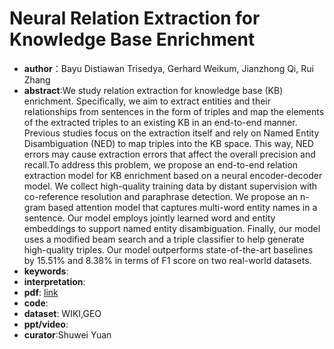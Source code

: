 # Neural Relation Extraction for Knowledge Base Enrichment

* **author**：Bayu Distiawan Trisedya, Gerhard Weikum, Jianzhong Qi, Rui Zhang
* **abstract**:We study relation extraction for knowledge base (KB) enrichment. Specifically, we aim to extract entities and their relationships from sentences in the form of triples and map the elements of the extracted triples to an existing KB in an end-to-end manner. Previous studies focus on the extraction itself and rely on Named Entity Disambiguation (NED) to map triples into the KB space. This way, NED errors may cause extraction errors that affect the overall precision and recall.To address this problem, we propose an end-to-end relation extraction model for KB enrichment based on a neural encoder-decoder model. We collect high-quality training data by distant supervision with co-reference resolution and paraphrase detection. We propose an n-gram based attention model that captures multi-word entity names in a sentence. Our model employs jointly learned word and entity embeddings to support named entity disambiguation. Finally, our model uses a modified beam search and a triple classifier to help generate high-quality triples. Our model outperforms state-of-the-art baselines by 15.51% and 8.38% in terms of F1 score on two real-world datasets.
* **keywords**:
* **interpretation**:
* **pdf**: [link](https://www.aclweb.org/anthology/P19-1023.pdf)
* **code**:
* **dataset**: WIKI,GEO
* **ppt/video**:
* **curator**:Shuwei Yuan